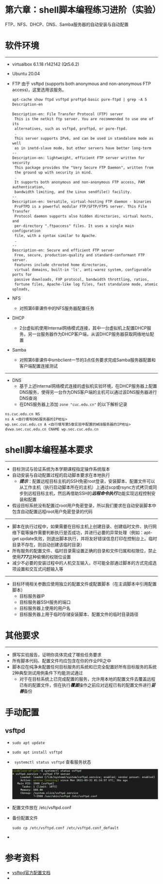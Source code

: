 

# 第六章：shell脚本编程练习进阶（实验）

FTP、NFS、DHCP、DNS、Samba服务器的自动安装与自动配置

# 软件环境

------

- virtualbox  6.1.18 r142142 (Qt5.6.2)
  
- Ubuntu 20.04
  
- FTP  由于 vsftpd (supports both anonymous and non-anonymous FTP access)，这里选用该服务。

  ```
  apt-cache show ftpd vsftpd proftpd-basic pure-ftpd | grep -A 5 Description-en
  
  Description-en: File Transfer Protocol (FTP) server
   This is the netkit ftp server. You are recommended to use one of its
   alternatives, such as vsftpd, proftpd, or pure-ftpd.
   .
   This server supports IPv6, and can be used in standalone mode as well
   as in inetd-slave mode, but other servers have better long-term
  --
  Description-en: lightweight, efficient FTP server written for security
   This package provides the "Very Secure FTP Daemon", written from
   the ground up with security in mind.
   .
   It supports both anonymous and non-anonymous FTP access, PAM authentication,
   bandwidth limiting, and the Linux sendfile() facility.
  --
  Description-en: Versatile, virtual-hosting FTP daemon - binaries
   ProFTPD is a powerful modular FTP/SFTP/FTPS server. This File Transfer
   Protocol daemon supports also hidden directories, virtual hosts, and
   per-directory ".ftpaccess" files. It uses a single main configuration
   file, with a syntax similar to Apache.
   .
  --
  Description-en: Secure and efficient FTP server
   Free, secure, production-quality and standard-conformant FTP server.
   Features include chrooted home directories,
   virtual domains, built-in 'ls', anti-warez system, configurable ports for
   passive downloads, FXP protocol, bandwidth throttling, ratios,
   fortune files, Apache-like log files, fast standalone mode, atomic uploads,
  ```

- NFS
  - 对照第6章课件中的NFS服务器配置任务
  
- DHCP
  - 2台虚拟机使用Internal网络模式连接，其中一台虚拟机上配置DHCP服务，另一台服务器作为DHCP客户端，从该DHCP服务器获取网络地址配置
  
- Samba
  - 对照第6章课件中smbclient一节的3点任务要求完成Samba服务器配置和客户端配置连接测试

------

- DNS
  - 基于上述Internal网络模式连接的虚拟机实验环境，在DHCP服务器上配置DNS服务，使得另一台作为DNS客户端的主机可以通过该DNS服务器进行DNS查询
  - 在DNS服务器上添加 `zone "cuc.edu.cn"` 的以下解析记录

```
ns.cuc.edu.cn NS
ns A <自行填写DNS服务器的IP地址>
wp.sec.cuc.edu.cn A <自行填写第5章实验中配置的WEB服务器的IP地址>
dvwa.sec.cuc.edu.cn CNAME wp.sec.cuc.edu.cn
```

# shell脚本编程基本要求

------

- 目标测试与验证系统为本学期课程指定操作系统版本
- 自动安装与自动配置过程的启动脚本要求在本地执行
  - ***提示***：配置远程目标主机的SSH免密root登录，安装脚本、配置文件可以从工作主机（执行启动脚本所在的主机）上通过scp或rsync方式拷贝或同步到远程目标主机，然后再借助SSH的***远程命令执行***功能实现远程控制安装和配置
- 假设目标系统没有配置过root用户免密登录，所以我们要求在自动安装脚本中包含自动配置远程root用户免密登录的代码

------

- 脚本在执行过程中，如果需要在目标主机上创建目录、创建临时文件、执行网络下载等操作需要判断执行是否成功，并进行必要的异常处理（例如：apt-get update失败，则退出脚本执行，并将友好错误信息打印在控制台上。临时目录不存在，则自动创建该临时目录）
- 所有服务的配置文件、临时目录需设置正确的目录和文件归属和权限位，禁止使用***777***这种偷懒的权限位设置
- 减少不必要的安装过程中的人机交互输入，尽可能全部通过脚本的方式完成选项设置和交互式问题输入等

------

- 目标环境相关参数应使用独立的配置文件或配置脚本（在主调脚本中引用配置脚本）
  - 目标服务器IP
  - 目标服务器SSH服务的端口
  - 目标服务器上使用的用户名
  - 目标服务器上用于临时存储安装脚本、配置文件的临时目录路径

# 其他要求

------

- 撰写实验报告，证明你具体完成了哪些任务要求
- 所有脚本代码、配置文件均应包含在你的作业PR之中
- 脚本应在纯净未配置任何目标服务的系统和已完全配置好所有目标服务的系统2种典型测试用例条件下均能测试通过
  - 对于在目标系统上已完成配置的服务，允许用本地的配置文件去覆盖远程已有的配置文件，但在执行***覆盖***操作之前应对远程已有的配置文件进行***妥善***备份

# 手动配置

## vsftpd

- ```sudo apt update ```

- ```sudo apt install vsftpd```

- ``` systemctl status vsftpd``` 查看服务状态

  ![vsftpd-status](.\img\vsftpd-status.png)

- 配置文件放在 /etc/vsftpd.conf

- 备份配置文件

  ```sudo cp /etc/vsftpd.conf /etc/vsftpd.conf_default```

- 

  

  

  

  

# 参考资料

- [vsftpd官方配置文档](http://vsftpd.beasts.org/vsftpd_conf.html)
- 

